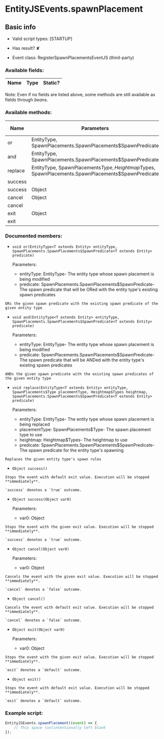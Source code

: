 # EntityJSEvents.spawnPlacement

## Basic info

- Valid script types: [STARTUP]

- Has result? ✘

- Event class: RegisterSpawnPlacementsEventJS (third-party)

### Available fields:

| Name | Type | Static? |
| ---- | ---- | ------- |

Note: Even if no fields are listed above, some methods are still available as fields through *beans*.

### Available methods:

| Name | Parameters | Return type | Static? |
| ---- | ---------- | ----------- | ------- |
| or | EntityType<T extends Entity>, SpawnPlacements.SpawnPlacements$SpawnPredicate<T extends Entity> |  | void | ✘ |
| and | EntityType<T extends Entity>, SpawnPlacements.SpawnPlacements$SpawnPredicate<T extends Entity> |  | void | ✘ |
| replace | EntityType<T extends Entity>, SpawnPlacements$Type, Heightmap$Types, SpawnPlacements.SpawnPlacements$SpawnPredicate<T extends Entity> |  | void | ✘ |
| success |  |  | Object | ✘ |
| success | Object |  | Object | ✘ |
| cancel | Object |  | Object | ✘ |
| cancel |  |  | Object | ✘ |
| exit | Object |  | Object | ✘ |
| exit |  |  | Object | ✘ |


### Documented members:

- `void or(EntityType<T extends Entity> entityType, SpawnPlacements.SpawnPlacements$SpawnPredicate<T extends Entity> predicate)`

  Parameters:
  - entityType: EntityType<T extends Entity>- The entity type whose spawn placement is being modified
  - predicate: SpawnPlacements.SpawnPlacements$SpawnPredicate<T extends Entity>- The spawn predicate that will be ORed with the entity type's existing spawn predicates

```
ORs the given spawn predicate with the existing spawn predicate of the given entity type
```

- `void and(EntityType<T extends Entity> entityType, SpawnPlacements.SpawnPlacements$SpawnPredicate<T extends Entity> predicate)`

  Parameters:
  - entityType: EntityType<T extends Entity>- The entity type whose spawn placement is being modified
  - predicate: SpawnPlacements.SpawnPlacements$SpawnPredicate<T extends Entity>- The spawn predicate that will be ANDed with the entity type's existing spawn predicates

```
ANDs the given spawn predicate with the existing spawn predicates of the given entity type
```

- `void replace(EntityType<T extends Entity> entityType, SpawnPlacements$Type placementType, Heightmap$Types heightmap, SpawnPlacements.SpawnPlacements$SpawnPredicate<T extends Entity> predicate)`

  Parameters:
  - entityType: EntityType<T extends Entity>- The entity type whose spawn placement is being replaced
  - placementType: SpawnPlacements$Type- The spawn placement type to use
  - heightmap: Heightmap$Types- The heightmap to use
  - predicate: SpawnPlacements.SpawnPlacements$SpawnPredicate<T extends Entity>- The spawn predicate for the entity type's spawning

```
Replaces the given entity type's spawn rules
```

- `Object success()`
```
Stops the event with default exit value. Execution will be stopped **immediately**.

`success` denotes a `true` outcome.
```

- `Object success(Object var0)`

  Parameters:
  - var0: Object

```
Stops the event with the given exit value. Execution will be stopped **immediately**.

`success` denotes a `true` outcome.
```

- `Object cancel(Object var0)`

  Parameters:
  - var0: Object

```
Cancels the event with the given exit value. Execution will be stopped **immediately**.

`cancel` denotes a `false` outcome.
```

- `Object cancel()`
```
Cancels the event with default exit value. Execution will be stopped **immediately**.

`cancel` denotes a `false` outcome.
```

- `Object exit(Object var0)`

  Parameters:
  - var0: Object

```
Stops the event with the given exit value. Execution will be stopped **immediately**.

`exit` denotes a `default` outcome.
```

- `Object exit()`
```
Stops the event with default exit value. Execution will be stopped **immediately**.

`exit` denotes a `default` outcome.
```



### Example script:

```js
EntityJSEvents.spawnPlacement((event) => {
	// This space (un)intentionally left blank
});
```

